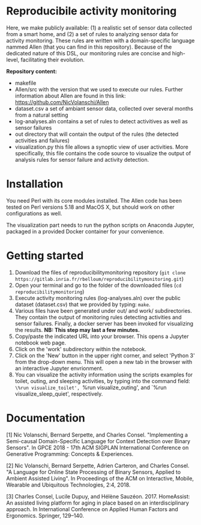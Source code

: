 # Reproducibile activity monitoring
Here, we make publicly available: (1) a realistic set of sensor data collected from a smart home, and (2) a set of rules 
to analyzing sensor data for activity monitoring. These rules are written with a domain-specific language nammed Allen (that you can find in this repository). 
Because of the dedicated nature of this DSL, our monitoring rules are concise and high-level, facilitating their evolution.

**Repository content:**

- makefile
- Allen/src with the version that we used to execute our rules. Further information about Allen are found 
in this link: https://github.com/NicVolanschi/Allen
- dataset.csv a set of ambiant sensor data, collected over several months from a natural setting
- log-analyses.aln contains a set of rules to detect activitives as well as sensor failures 
- out directory that will contain the output of the rules (the detected activities and failures)
- visualization.py this file allows a synoptic view of user activities. More specifically, this file contains the code source
to visualize the output of analysis rules for sensor failure and activity detection. 

# Installation 

You need Perl with its core modules installed. The Allen code has been tested on Perl versions 5.18 and MacOS X, 
but should work on other configurations as well.

The visualization part needs to run the python scripts on Anaconda Jupyter, packaged in a provided
Docker container for your convenience.

# Getting started

1. Download the files of reproducibilitymonitoring repository  (`git clone https://gitlab.inria.fr/rbelloum/reproducibilitymonitoring.git`)
2. Open your terminal and go to the folder of the downloaded files (`cd reproducibilitymonitoring`)
3. Execute activity monitoring rules (log-analyses.aln) over the public dataset (dataset.csv) that we provided by typing: `make`.
4. Various files have been generated under out/ and work/ subdirectories. They contain the output of monitoring rules detecting activities and sensor failures. Finally, a docker server has been invoked for visualizing the results.
  **NB: This step may last a few minutes.**
5. Copy/paste the indicated URL into your browser. This opens a Jupyter notebook web page.
6. Click on the 'work' subdirectory within the notebook. 
7. Click on the 'New' button in the upper right corner, and select 'Python 3' from the drop-down menu. This will open a new tab in the browser with an interactive Jupyter envrionment.
8. You can visualize the activity information using the scripts examples for toilet, outing, and sleeping activities, by typing into the command field: `\%run visualize_toilet', `\%run visualize_outing', and `\%run visualize_sleep_quiet', respectively.


# Documentation 

[1] Nic Volanschi, Bernard Serpette, and Charles Consel. "Implementing a Semi-causal Domain-Specific Language for 
Context Detection over Binary Sensors". In GPCE 2018 - 17th ACM SIGPLAN International Conference on 
Generative Programming: Concepts & Experiences.

[2] Nic Volanschi, Bernard Serpette, Adrien Carteron, and Charles Consel. 
"A Language for Online State Processing of Binary Sensors, Applied to Ambient Assisted Living". 
In Proceedings of the ACM on Interactive, Mobile, Wearable and Ubiquitous Technologies, 2:4, 2018.

[3] Charles Consel, Lucile Dupuy, and Hélène Sauzéon. 2017. HomeAssist: An assisted living platform 
for aging in place based on an interdisciplinary approach. 
In International Conference on Applied Human Factors and Ergonomics. Springer, 129–140.